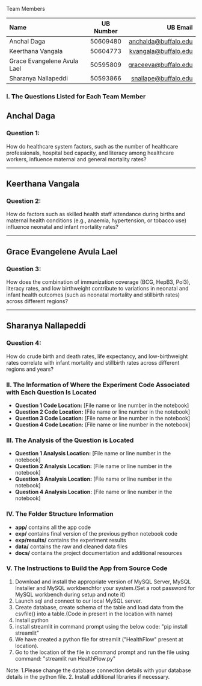 Team Members

| Name                        | UB Number | UB Email             | 
|:-----                       |:--------: |------:               |
| Anchal Daga                 | 50609480  | anchalda@buffalo.edu |
| Keerthana Vangala           | 50604773  | kvangala@buffalo.edu |
| Grace Evangelene Avula Lael | 50595809  | graceeva@buffalo.edu |
| Sharanya Nallapeddi         | 50593866  | snallape@buffalo.edu |

<!--
Topic of Project: Leveraging health data to predict infant survival and wellbeing from pregnancy to early childhood.

Note: To distinguish between phases 1, 2, and 3, we have renamed the files accordingly. The file titled "Raw_Data_Updated" is our initial dataset which is used across all the phases. 

Phase 1:
Main File: Main_phase1.ipynb
We conducted exploratory data analysis (EDA) separately using the "feature_engineering" CSV and XLS files. These files represent the Excel sheet created after all data cleaning steps were completed.

Phase 2:
The data cleaning process was refined in Phase 2 to enhance accuracy and improve the dataset quality.
The file cleaned_dataset_rounded_off.csv is used as the input for data loading.
Individual .ipynb files labeled with "phase2" have been uploaded.
-->


### I. The Questions Listed for Each Team Member


## **Anchal Daga**
### **Question 1:**
How do healthcare system factors, such as the number of healthcare professionals, hospital bed capacity, and literacy among healthcare workers, influence maternal and general mortality rates?

---
## **Keerthana Vangala**
### **Question 2:**
How do factors such as skilled health staff attendance during births and maternal health conditions (e.g., anaemia, hypertension, or tobacco use) influence neonatal and infant mortality rates?


---
## **Grace Evangelene Avula Lael**
### **Question 3:**
How does the combination of immunization coverage (BCG, HepB3, Pol3), literacy rates, and low birthweight contribute to variations in neonatal and infant health outcomes (such as neonatal mortality and stillbirth rates) across different regions?

---

## **Sharanya Nallapeddi**
### **Question 4:**
How do crude birth and death rates, life expectancy, and low-birthweight rates correlate with infant mortality and stillbirth rates across different regions and years?


### II. The Information of Where the Experiment Code Associated with Each Question Is Located

- **Question 1 Code Location:** [File name or line number in the notebook]
- **Question 2 Code Location:** [File name or line number in the notebook]
- **Question 3 Code Location:** [File name or line number in the notebook]
- **Question 4 Code Location:** [File name or line number in the notebook]

### III. The Analysis of the Question is Located

- **Question 1 Analysis Location:** [File name or line number in the notebook]
- **Question 2 Analysis Location:** [File name or line number in the notebook]
- **Question 3 Analysis Location:** [File name or line number in the notebook]
- **Question 4 Analysis Location:** [File name or line number in the notebook]

### IV. The Folder Structure Information

- **app/** contains all the app code
- **exp/** contains final version of the previous python notebook code
- **exp/results/** contains the experiment results
- **data/** contains the raw and cleaned data files
- **docs/** contains the project documentation and additional resources

### V. The Instructions to Build the App from Source Code

1. Download and install the appropriate version of MySQL Server, MySQL Installer and MySQL workbenchfor your system.(Set a root password for MySQL workbench during setup and note it)
2. Launch sql and connect to our local MySQL server.
3. Create database, create schema of the table and load data from the csvfile() into a table.(Code in present in the location with name)
4. Install python
5. install streamlit in command prompt using the below code:
"pip install streamlit"
6. We have created a python file for streamlit ("HealthFlow" present at location).
7. Go to the location of the file in command prompt and run the file using command:
"streamlit run HealthFlow.py"

Note: 1.Please change the database connection details with your database details in the python file.
2. Install additional libraries if necessary.

